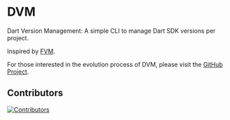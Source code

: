 # DVM

Dart Version Management: A simple CLI to manage Dart SDK versions per project.

Inspired by [FVM].

For those interested in the evolution process of DVM, please visit the [GitHub Project].

## Contributors

<a href="https://github.com/blendfactory/dvm/graphs/contributors">
  <img src="https://contrib.rocks/image?repo=blendfactory/dvm"  alt="Contributors"/>
</a>

<!-- Links -->

[FVM]: https://github.com/leoafarias/fvm
[GitHub Project]: https://github.com/orgs/blendfactory/projects/1
